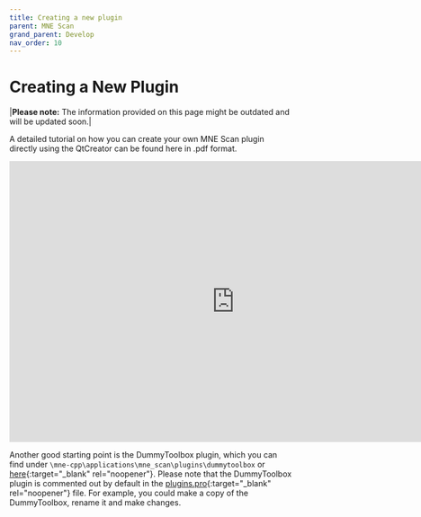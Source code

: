 ```yaml
---
title: Creating a new plugin
parent: MNE Scan
grand_parent: Develop
nav_order: 10
---
```

# Creating a New Plugin

|**Please note:** The information provided on this page might be outdated and will be updated soon.|

A detailed tutorial on how you can create your own MNE Scan plugin directly using the QtCreator can be found here in .pdf format.

<embed src="http://lorenzesch.de/mne-cpp/Creating_a_Plugin.pdf" width="800px" height="500px" type="application/pdf" />

Another good starting point is the DummyToolbox plugin, which you can find under `\mne-cpp\applications\mne_scan\plugins\dummytoolbox` or [here](https://github.com/mne-tools/mne-cpp/tree/master/applications/mne_scan/plugins/dummytoolbox){:target="_blank" rel="noopener"}. Please note that the DummyToolbox plugin is commented out by default in the [plugins.pro](https://github.com/mne-tools/mne-cpp/blob/master/applications/mne_scan/plugins/plugins.pro){:target="_blank" rel="noopener"} file. For example, you could make a copy of the DummyToolbox, rename it and make changes.
